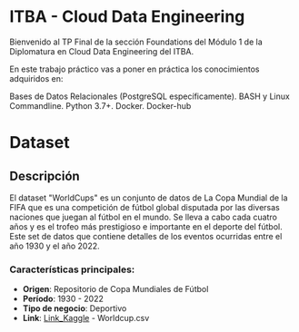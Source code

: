 # ITBA - Cloud Data Engineering

Bienvenido al TP Final de la sección Foundations del Módulo 1 de la Diplomatura en Cloud Data Engineering del ITBA.

En este trabajo práctico vas a poner en práctica los conocimientos adquiridos en:

Bases de Datos Relacionales (PostgreSQL específicamente).
BASH y Linux Commandline.
Python 3.7+.
Docker.
Docker-hub

# Dataset

## Descripción

El dataset "WorldCups" es un conjunto de datos de La Copa Mundial de la FIFA que es una competición de fútbol global disputada por las diversas naciones que juegan al fútbol en el mundo. Se lleva a cabo cada cuatro años y es el trofeo más prestigioso e importante en el deporte del fútbol. Este set de datos que contiene detalles de los eventos ocurridas entre el año 1930 y el año 2022. 

### Características principales:

- **Origen**: Repositorio de Copa Mundiales de Fútbol
- **Período**: 1930 - 2022
- **Tipo de negocio**: Deportivo
- **Link**: [Link_Kaggle](https://www.kaggle.com/datasets/muhammadjiyadkhan/fifa-dataset) - Worldcup.csv


